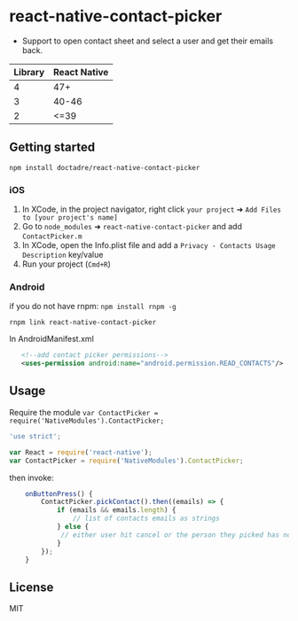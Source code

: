 # react-native-contact-picker

* Support to open contact sheet and select a user and get their emails back.

Library | React Native
--------|-------------
4 | 47+
3 | 40-46
2 | <=39

## Getting started

`npm install doctadre/react-native-contact-picker`

### iOS
1. In XCode, in the project navigator, right click `your project` ➜ `Add Files to [your project's name]`
2. Go to `node_modules` ➜ `react-native-contact-picker` and add `ContactPicker.m`
3. In XCode, open the Info.plist file and add a `Privacy - Contacts Usage Description` key/value
4. Run your project (`Cmd+R`)

### Android

 if you do not have rnpm: `npm install rnpm -g`

 `rnpm link react-native-contact-picker`

 In AndroidManifest.xml

 ```xml
    <!--add contact picker permissions-->
    <uses-permission android:name="android.permission.READ_CONTACTS"/>
 ```


## Usage

Require the module `var ContactPicker = require('NativeModules').ContactPicker;`

```javascript
'use strict';

var React = require('react-native');
var ContactPicker = require('NativeModules').ContactPicker;
```

then invoke:

```javascript
    onButtonPress() {
        ContactPicker.pickContact().then((emails) => {
            if (emails && emails.length) {
                // list of contacts emails as strings
            } else {
             // either user hit cancel or the person they picked has no emails
            }
        });
    }
```

## License

MIT

